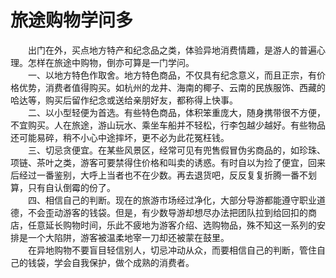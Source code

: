 # 旅途购物学问多  

&emsp;&emsp;出门在外，买点地方特产和纪念品之类，体验异地消费情趣，是游人的普遍心理。怎样在旅途中购物，倒亦可算是一门学问。  
&emsp;&emsp;一、以地方特色作取舍。地方特色商品，不仅具有纪念意义，而且正宗，有价格优势，消费者值得购买。如杭州的龙井、海南的椰子、云南的民族服饰、西藏的哈达等，购买后留作纪念或送给亲朋好友，都称得上快事。  
&emsp;&emsp;二、以小型轻便为首选。有些特色商品，体积笨重庞大，随身携带很不方便，不宜购买。人在旅途，游山玩水、乘坐车船并不轻松，行李包越少越好。有些物品还可能易碎，稍不小心中途摔坏，更不必为此花冤枉钱。  
&emsp;&emsp;三、切忌贪便宜。在某些风景区，经常可见有兜售假冒伪劣商品的，如珍珠、项链、茶叶之类，游客可要禁得住价格和叫卖的诱惑。有时自以为捡了便宜，回来后经过一番鉴别，大呼上当者也不在少数。再去退货吧，反反复复折腾一番不划算，只有自认倒霉的份了。  
&emsp;&emsp;四、相信自己的判断。现在的旅游市场经过净化，大部分导游都能遵守职业道德，不会歪动游客的钱袋。但是，有少数导游却想尽办法把团队拉到给回扣的商店，任意延长购物时间，乐此不疲地为游客介绍、选购物品，殊不知这一系列的安排是一个大陷阱，游客被温柔地宰一刀却还被蒙在鼓里。  
&emsp;&emsp;在异地购物不要盲目轻信别人，切忌冲动从众，而要相信自己的判断，管住自己的钱袋，学会自我保护，做个成熟的消费者。  
<!-- Last processed: 2025-07-22 03:44:30 -->
